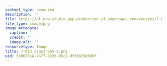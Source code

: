 ```yaml
---
content_type: resource
description: ''
file: https://ol-ocw-studio-app-production.s3.amazonaws.com/courses/7-013-introductory-biology-spring-2013/5b06731a7477822b85c2df36929e9dbf_7-013_classroom-1.png
file_type: image/png
image_metadata:
  caption: ''
  credit: ''
  image-alt: ''
resourcetype: Image
title: 7-013_classroom-1.png
uid: 5b06731a-7477-822b-85c2-df36929e9dbf
---
```

